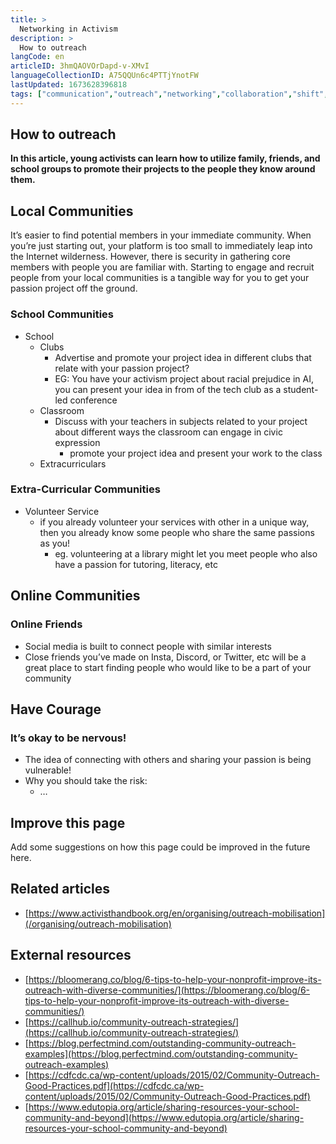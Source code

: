```yaml
---
title: >
  Networking in Activism
description: >
  How to outreach
langCode: en
articleID: 3hmQAOVOrDapd-v-XMvI
languageCollectionID: A75QQUn6c4PTTjYnotFW
lastUpdated: 1673628396818
tags: ["communication","outreach","networking","collaboration","shift","shift x activist handbook"]
---
```


## How to outreach

**In this article, young activists can learn how to utilize family, friends, and school groups to promote their projects to the people they know around them.**

## **Local Communities**

It’s easier to find potential members in your immediate community. When you’re just starting out, your platform is too small to immediately leap into the Internet wilderness. However, there is security in gathering core members with people you are familiar with. Starting to engage and recruit people from your local communities is a tangible way for you to get your passion project off the ground.

### School Communities

-   School
    -   Clubs
        -   Advertise and promote your project idea in different clubs that relate with your passion project?
        -   EG: You have your activism project about racial prejudice in AI, you can present your idea in from of the tech club as a student-led conference
    -   Classroom
        -   Discuss with your teachers in subjects related to your project about different ways the classroom can engage in civic expression
            -   promote your project idea and present your work to the class
    -   Extracurriculars

### Extra-Curricular Communities

-   Volunteer Service
    -   if you already volunteer your services with other in a unique way, then you already know some people who share the same passions as you!
        -   eg. volunteering at a library might let you meet people who also have a passion for tutoring, literacy, etc

## **Online Communities**

### Online Friends

-   Social media is built to connect people with similar interests
-   Close friends you’ve made on Insta, Discord, or Twitter, etc will be a great place to start finding people who would like to be a part of your community

## **Have Courage**

### It’s okay to be nervous!

-   The idea of connecting with others and sharing your passion is being vulnerable!
-   Why you should take the risk:
    -   …

## **Improve this page**

Add some suggestions on how this page could be improved in the future here.

## **Related articles**

-   [https://www.activisthandbook.org/en/organising/outreach-mobilisation](/organising/outreach-mobilisation)

## **External resources**

-   [https://bloomerang.co/blog/6-tips-to-help-your-nonprofit-improve-its-outreach-with-diverse-communities/](https://bloomerang.co/blog/6-tips-to-help-your-nonprofit-improve-its-outreach-with-diverse-communities/)
-   [https://callhub.io/community-outreach-strategies/](https://callhub.io/community-outreach-strategies/)
-   [https://blog.perfectmind.com/outstanding-community-outreach-examples](https://blog.perfectmind.com/outstanding-community-outreach-examples)
-   [https://cdfcdc.ca/wp-content/uploads/2015/02/Community-Outreach-Good-Practices.pdf](https://cdfcdc.ca/wp-content/uploads/2015/02/Community-Outreach-Good-Practices.pdf)
-   [https://www.edutopia.org/article/sharing-resources-your-school-community-and-beyond](https://www.edutopia.org/article/sharing-resources-your-school-community-and-beyond)